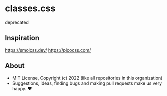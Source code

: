 # classes.css
deprecated

## Inspiration

https://smolcss.dev/
https://picocss.com/

## About

- MIT License, Copyright (c) 2022 <u2> (like all repositories in this organization) <br>
- Suggestions, ideas, finding bugs and making pull requests make us very happy. ♥

